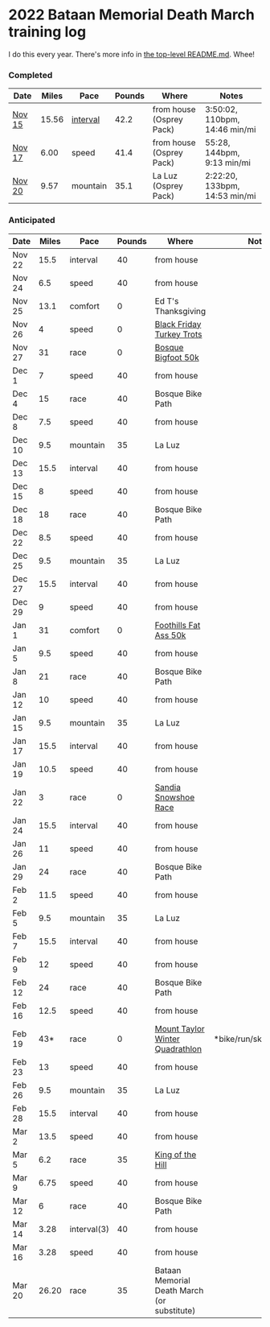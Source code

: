 # 2022 Bataan Memorial Death March training log

I do this every year.  There's more info in [the top-level README.md](README.md).  Whee!

### Completed

|Date|Miles|Pace|Pounds|Where|Notes|
|----|-----|----|------|-----|-----|
|<a name="nov-15" href="https://www.strava.com/activities/6262984983">Nov 15</a>|15.56|<a href="https://github.com/ctm/misc_running/blob/master/Monday_Intervals#L3348-L3389">interval</a>|42.2|from house (Osprey Pack)|3:50:02, 110bpm, 14:46 min/mi|
|<a name="nov-17" href="https://www.strava.com/activities/6270679841">Nov 17</a>|6.00|speed|41.4|from house (Osprey Pack)|55:28, 144bpm, 9:13 min/mi|
|<a name="nov-20" href="https://www.strava.com/activities/6284284137">Nov 20</a>|9.57|mountain|35.1|La Luz (Osprey Pack)|2:22:20, 133bpm, 14:53 min/mi|

### Anticipated

|Date|Miles|Pace|Pounds|Where|Notes|
|----|-----|----|------|-----|-----|
|Nov 22|15.5|interval|40|from house||
|Nov 24|6.5|speed|40|from house||
|Nov 25|13.1|comfort|0|Ed T's Thanksgiving||
|Nov 26|4|speed|0|[Black Friday Turkey Trots](https://www.facebook.com/events/1021676181898017)||
|Nov 27|31|race|0|[Bosque Bigfoot 50k](https://ultrasignup.com/register.aspx?did=83239)||
|Dec 1|7|speed|40|from house||
|Dec 4|15|race|40|Bosque Bike Path||
|Dec 8|7.5|speed|40|from house||
|Dec 10|9.5|mountain|35|La Luz||
|Dec 13|15.5|interval|40|from house||
|Dec 15|8|speed|40|from house||
|Dec 18|18|race|40|Bosque Bike Path||
|Dec 22|8.5|speed|40|from house||
|Dec 25|9.5|mountain|35|La Luz||
|Dec 27|15.5|interval|40|from house||
|Dec 29|9|speed|40|from house||
|Jan 1|31|comfort|0|[Foothills Fat Ass 50k](https://newmexicofa50k.wordpress.com/foothills-50k/)||
|Jan 5|9.5|speed|40|from house||
|Jan 8|21|race|40|Bosque Bike Path||
|Jan 12|10|speed|40|from house||
|Jan 15|9.5|mountain|35|La Luz||
|Jan 17|15.5|interval|40|from house||
|Jan 19|10.5|speed|40|from house||
|Jan 22|3|race|0|[Sandia Snowshoe Race](http://sandiasnowshoe.com)||
|Jan 24|15.5|interval|40|from house||
|Jan 26|11|speed|40|from house||
|Jan 29|24|race|40|Bosque Bike Path||
|Feb 2|11.5|speed|40|from house||
|Feb 5|9.5|mountain|35|La Luz||
|Feb 7|15.5|interval|40|from house||
|Feb 9|12|speed|40|from house||
|Feb 12|24|race|40|Bosque Bike Path||
|Feb 16|12.5|speed|40|from house||
|Feb 19|43*|race|0|[Mount Taylor Winter Quadrathlon](http://www.mttaylorquad.org)|*bike/run/ski/snowshoe|
|Feb 23|13|speed|40|from house||
|Feb 26|9.5|mountain|35|La Luz||
|Feb 28|15.5|interval|40|from house||
|Mar 2|13.5|speed|40|from house||
|Mar 5|6.2|race|35|[King of the Hill](https://www.loslunasnm.gov/721/King-of-the-Hill)||
|Mar 9|6.75|speed|40|from house||
|Mar 12|6|race|40|Bosque Bike Path||
|Mar 14|3.28|interval(3)|40|from house||
|Mar 16|3.28|speed|40|from house||
|Mar 20|26.20|race|35|Bataan Memorial Death March (or substitute)||
